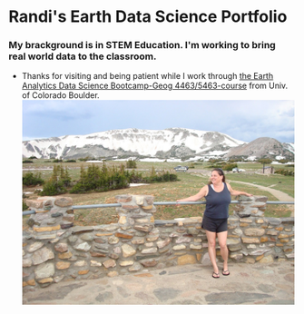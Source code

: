 # Randi's Earth Data Science Portfolio
### My brackground is in STEM Education. I'm working to bring real world data to the classroom.
* Thanks for visiting and being patient while I work through [the Earth Analytics Data Science Bootcamp-Geog 4463/5463-course](https://earthlab.colorado.edu/earth-data-analytics-professional-graduate-certificate?utm_source=earthdatascience&utm_medium=website&utm_campaign=certificate-2022&utm_id=certificate-2022) from Univ. of Colorado Boulder.
![Snow on mountains in Wyoming in July](/img/003-WYsm.jpg)
